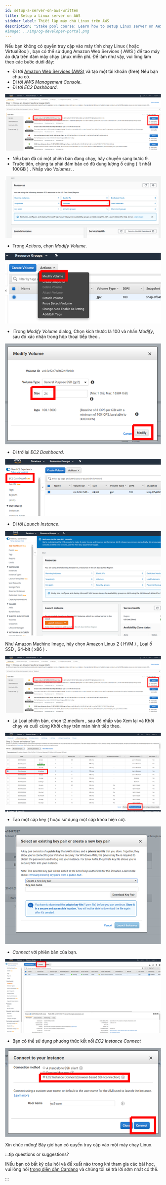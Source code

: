 ```yaml
---
id: setup-a-server-on-aws-written
title: Setup a Linux server on AWS
sidebar_label: Thiết lập máy chủ Linux trên AWS
description: "Stake pool course: Learn how to setup Linux server on AWS."
#image: ../img/og-developer-portal.png
--- 
```


Nếu bạn không có quyền truy cập vào máy tính chạy Linux ( hoặc VirtualBox ) , bạn có thể sử dụng Amazon Web Services ( AWS ) để tạo máy ảo dựa trên đám mây chạy Linux miễn phí. Để làm như vậy, vui lòng làm theo các bước dưới đây:

* Đi tới [Amazon Web Services \(AWS\)](https://aws.amazon.com/) và tạo một tài khoản \(free\)  Nếu bạn chưa có.
* Đi tới _AWS Management Console_.
* Đi tới _EC2 Dashboard_.

![img](../../../static/img/stake-pool-course/setup-aws-1.png)

* Nếu bạn đã có một phiên bản đang chạy, hãy chuyển sang bước 9.
* Trước tiên, chúng ta phải đảm bảo có đủ dung lượng ổ cứng ( ít nhất 100GB ) . Nhấp vào _Volumes_. .


![img](../../../static/img/stake-pool-course/setup-aws-2.png)

* Trong _Actions_, chọn _Modify Volume_.

![img](../../../static/img/stake-pool-course/setup-aws-3.png)

* ITrong _Modify Volume_ dialog, Chọn kích thước là 100 và nhấn  _Modify_, sau đó xác nhận trong hộp thoại tiếp theo..

![img](../../../static/img/stake-pool-course/setup-aws-4.png)

* Đi trở lại _EC2 Dashboard_.

![img](../../../static/img/stake-pool-course/setup-aws-5-dashboard.png)

* Đi tới _Launch Instance_.

![img](../../../static/img/stake-pool-course/setup-aws-6-launch-instance.png)

Như Amazon Machine Image, hãy chọn Amazon Linux 2 ( HVM ) , Loại ổ SSD , 64-bit ( x86 ) .


![img](../../../static/img/stake-pool-course/setup-aws-7-choose.png)

* Là Loại phiên bản, chọn t2.medium , sau đó nhấp vào Xem lại và Khởi chạy và cuối cùng Khởi chạy trên màn hình tiếp theo.

![img](../../../static/img/stake-pool-course/setup-aws-8-instance-type.png)

* Tạo một cặp key \( hoặc sử dụng một cặp khóa hiện có\).

![img](../../../static/img/stake-pool-course/setup-aws-9-key-pair.png)

* _Connect_  với phiên bản của bạn.

![img](../../../static/img/stake-pool-course/setup-aws-10-connect.png)

* Bạn có thể sử dụng phương thức kết nối _EC2 Instance Connect_ 

![img](../../../static/img/stake-pool-course/setup-aws-11-connect-2.png)

Xin chúc mừng! Bây giờ bạn có quyền truy cập vào một máy chạy Linux.

:::tip questions or suggestions?

INếu bạn có bất kỳ câu hỏi và đề xuất nào trong khi tham gia các bài học, vui lòng hỏi [trong diễn đàn Cardano](https://forum.cardano.org/c/staking-delegation/setup-a-stake-pool/158) và chúng tôi sẽ trả lời sớm nhất có thể.

:::
